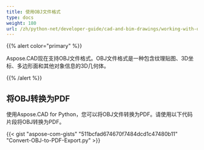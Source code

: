 ```yaml
---
title: 使用OBJ文件格式
type: docs
weight: 180
url: /zh/python-net/developer-guide/cad-and-bim-drawings/working-with-obj-file-format/
---
```


{{% alert color="primary" %}}

Aspose.CAD现在支持OBJ文件格式。OBJ文件格式是一种包含纹理贴图、3D坐标、多边形面和其他对象信息的3D几何体。

{{% /alert %}}

## **将OBJ转换为PDF**

使用Aspose.CAD for Python，您可以将OBJ文件转换为PDF。请使用以下代码片段将OBJ转换为PDF。

{{< gist "aspose-com-gists" "511bcfad674670f7484dcd1c47480b11" "Convert-OBJ-to-PDF-Export.py" >}}
